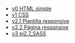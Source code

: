 
* [v0 HTML simple](https://cirosanjorge.github.io/ej_2.4-ej_2.7/ej_2.4/)																																																							
* [v1 CSS](https://cirosanjorge.github.io/ej_2.4-ej_2.7/ej_2.7/)
* [v2.1 Plantilla responsive](https://cirosanjorge.github.io/ej_2.4-ej_2.7/ej_2.7_plantilla_responsive/)
* [v2.2 Página responsive](https://cirosanjorge.github.io/ej_2.4-ej_2.7/ej_2.7_responsive/)
* [v3 ej2.7_SASS]()
